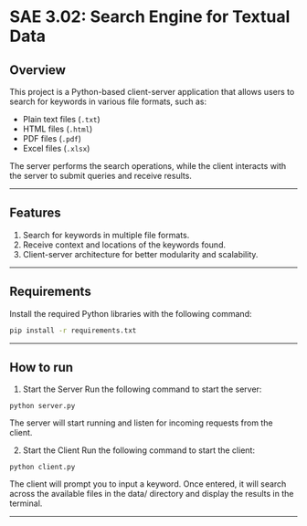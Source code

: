 # SAE 3.02: Search Engine for Textual Data

## Overview
This project is a Python-based client-server application that allows users to search for keywords in various file formats, such as:
- Plain text files (`.txt`)
- HTML files (`.html`)
- PDF files (`.pdf`)
- Excel files (`.xlsx`)

The server performs the search operations, while the client interacts with the server to submit queries and receive results.

---

## Features
1. Search for keywords in multiple file formats.
2. Receive context and locations of the keywords found.
3. Client-server architecture for better modularity and scalability.

---

## Requirements
Install the required Python libraries with the following command:
```bash
pip install -r requirements.txt
```
---

## How to run 
1. Start the Server
Run the following command to start the server:

`python server.py`

The server will start running and listen for incoming requests from the client.

2. Start the Client
Run the following command to start the client:

`python client.py`

The client will prompt you to input a keyword. Once entered, it will search across the available files in the data/ directory and display the results in the terminal.

---

